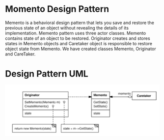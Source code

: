 # Momento Design Pattern
Memento is a behavioral design pattern that lets you save and restore the previous state of an object without revealing the details of its implementation.
Memento pattern uses three actor classes. Memento contains state of an object to be restored. Originator creates and stores states in Memento objects and Caretaker object is responsible to restore object state from Memento. We have created classes Memento, Originator and CareTaker.

# Design Pattern UML
![Momento Pattern](example/uml1.png)